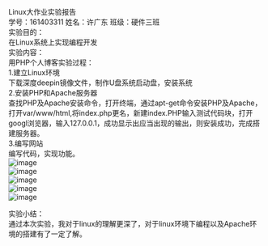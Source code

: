Linux大作业实验报告  
学号：161403311  姓名：许广东  班级：硬件三班  
实验目的：  
在Linux系统上实现编程开发  
实验内容：  
用PHP个人博客实验过程：  
1.建立Linux环境  
下载深度deepin镜像文件，制作U盘系统启动盘，安装系统  
2.安装PHP和Apache服务器  
查找PHP及Apache安装命令，打开终端，通过apt-get命令安装PHP及Apache，打开var/www/html,将index.php更名，新建index.PHP输入测试代码块，打开googl浏览器，输入127.0.0.1，成功显示出应当出现的输出，则安装成功，完成搭建服务器。  
3.编写网站  
编写代码，实现功能。  
![image](https://github.com/xgd1998/LINUX-2019/blob/master/%E7%85%A7%E7%89%87/%E6%B7%B1%E5%BA%A6%E6%88%AA%E5%9B%BE_dde-desktop_20190610101903.png)  
![image]()  
![image]()  
![image]()  
![image]()  

实验小结：  
通过本次实验，我对于linux的理解更深了，对于linux环境下编程以及Apache环境的搭建有了一定了解。  
